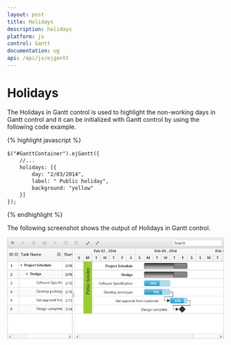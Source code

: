 ```yaml
---
layout: post
title: Holidays
description: holidays
platform: js
control: Gantt
documentation: ug
api: /api/js/ejgantt
---
```


# Holidays

The Holidays in Gantt control is used to highlight the non-working days in Gantt control and it can be initialized with Gantt control by using the following code example.

{% highlight javascript %}

    $("#GanttContainer").ejGantt({
        //...
        holidays: [{
            day: "2/03/2014",
            label: " Public holiday",
            background: "yellow"
        }]
    });

{% endhighlight %}

The following screenshot shows the output of Holidays in Gantt control.

![](/js/Gantt/Holidays_images/Holidays_img1.png)


